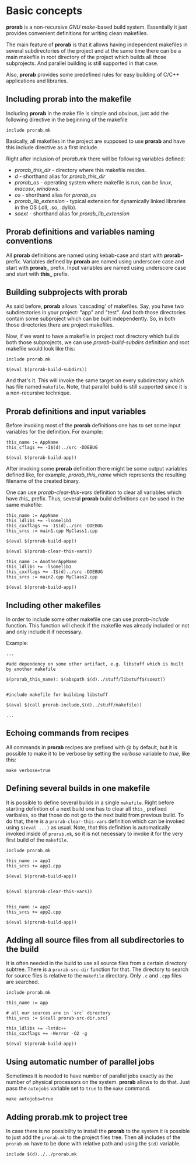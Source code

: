 # Basic concepts

**prorab** is a non-recursive *GNU make*-based build system. Essentially it just provides
convenient definitions for writing clean makefiles.

The main feature of **prorab** is that it allows having independent makefiles
in several subdirectories of the project and at the same time there can be
a main makefile in root directory of the project which builds all those subprojects.
And parallel building is still supported in that case.

Also, **prorab** provides some predefined rules for easy building of C/C++ applications
and libraries.


## Including prorab into the makefile

Including **prorab** in the make file is simple and obvious, just add the following directive
in the beginning of the makefile

```
include prorab.mk
```

Basically, all makefiles in the project are supposed to use **prorab** and have this include directive as a first include.

Right after inclusion of *prorab.mk* there will be following variables defined:
- *prorab_this_dir* - directory where this makefile resides.
- *d* - shorthand alias for *prorab_this_dir*
- *prorab_os* - operating system where makefile is run, can be *linux*, *macosx*, *windows*.
- *os* - shorthand alias for *prorab_os*
- *prorab_lib_extension* - typical extension for dynamically linked libraries in the OS (.dll, .so, .dylib).
- *soext* - shorthand alias for *prorab_lib_extension*

## Prorab definitions and variables naming conventions

All **prorab** definitions are named using kebab-case and start with **prorab-** prefix.
Variables defined by **prorab** are named using underscore case and start with **prorab_** prefix.
Input variables are named using underscore case and start with **this_** prefix.


## Building subprojects with prorab

As said before, **prorab** allows 'cascading' of makefiles. Say, you have two subdirectories in your project: "app" and "test". And both those directories contain some subproject which can be built independently. So, in both those directories there are project makefiles.

Now, if we want to have a makefile in project root directory which builds both those subprojects, we can use *prorab-build-subdirs* definition and root makefile would look like this:

```
include prorab.mk

$(eval $(prorab-build-subdirs))
```

And that's it. This will invoke the same target on every subdirectory which has file named `makefile`. Note, that parallel build is still supported since it is a non-recursive technique.


## Prorab definitions and input variables

Before invoking most of the **prorab** definitions one has to set some input variables for the definition.
For example:

```
this_name := AppName
this_cflags += -I$(d)../src -DDEBUG

$(eval $(prorab-build-app))
```

After invoking some **prorab** definition there might be some output variables defined like, for example, *prorab_this_name* which represents the resulting filename of the created binary.

One can use *prorab-clear-this-vars* definition to clear all variables which have *this_* prefix. Thus, several **prorab** build definitions can be used in the same makefile:

```
this_name := AppName
this_ldlibs += -lsomelib1
this_cxxflags += -I$(d)../src -DDEBUG
this_srcs := main1.cpp MyClass1.cpp

$(eval $(prorab-build-app))

$(eval $(prorab-clear-this-vars))

this_name := AnotherAppName
this_ldlibs += -lsomelib1
this_cxxflags += -I$(d)../src -DDEBUG
this_srcs := main2.cpp MyClass2.cpp

$(eval $(prorab-build-app))
```


## Including other makefiles

In order to include some other makefile one can use *prorab-include* function. This function will check if the makefile was already included or not and only include it if necessary.

Example:

```
...

#add dependency on some other artifact, e.g. libstuff which is built by another makefile

$(prorab_this_name): $(abspath $(d)../stuff/libstuff$(soext))


#include makefile for building libstuff

$(eval $(call prorab-include,$(d)../stuff/makefile))

...
```


## Echoing commands from recipes

All commands in **prorab** recipes are prefixed with @ by default, but it is possible to make it to be verbose by setting the _verbose_ variable to _true_, like this:

```
make verbose=true
```


## Defining several builds in one makefile

It is possible to define several builds in a single `makefile`. Right before starting definition of a next build one has to clear all `this_` prefixed varibales, so that those do not go to the next build from previous build. To do that, there is a `prorab-clear-this-vars` definition which can be invoked using `$(eval ...)` as usual. Note, that this definition is automatically invoked inside of `prorab.mk`, so it is not necessary to invoke it for the very first build of the `makefile`.

```
include prorab.mk

this_name := app1
this_srcs += app1.cpp

$(eval $(prorab-build-app))


$(eval $(prorab-clear-this-vars))


this_name := app2
this_srcs += app2.cpp

$(eval $(prorab-build-app))
```


## Adding all source files from all subdirectories to the build

It is often needed in the build to use all source files from a certain directory subtree. There is a `prorab-src-dir` function for that. The directory to search for source files is relative to the `makefile` directory. Only `.c` and `.cpp` files are searched.

```
include prorab.mk

this_name := app

# all our sources are in `src` directory
this_srcs := $(call prorab-src-dir,src)

this_ldlibs += -lstdc++
this_cxxflags += -Werror -O2 -g

$(eval $(prorab-build-app))
```


## Using automatic number of parallel jobs

Sometimes it is needed to have number of parallel jobs exactly as the number of physical processors on the system. **prorab** allows to do that. Just pass the `autojobs` variable set to `true` to the `make` command.

```
make autojobs=true
```


## Adding prorab.mk to project tree

In case there is no possibility to install the **prorab** to the system it is possible to just add the `prorab.mk` to the project files tree. Then all includes of the `prorab.mk` have to be done with relative path and using the `$(d)` variable.

```
include $(d)../../prorab.mk
```
